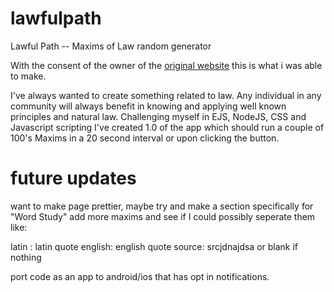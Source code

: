 # lawfulpath
Lawful Path -- Maxims of Law random generator

With the consent of the owner of the [original website]([url](https://www.lawfulpath.com/ref/bouvier/maxims.shtml#A)https://www.lawfulpath.com/ref/bouvier/maxims.shtml#A) this is what i was able to make.

I've always wanted to create something related to law. Any individual in any community will always benefit in knowing and applying well known principles and natural law.
Challenging myself in EJS, NodeJS, CSS and Javascript scripting I've created 1.0 of the app which should run a couple of 100's Maxims in a 20 second interval or upon clicking the button. 

# future updates
want to make page prettier, maybe try and make a section specifically for "Word Study"
add more maxims and see if I could possibly seperate them like: 

latin : latin quote
english: english quote
source: srcjdnajdsa or blank if nothing

port code as an app to android/ios that has opt in notifications.


